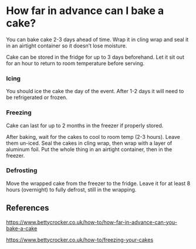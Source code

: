 # How far in advance can I bake a cake?

You can bake cake 2-3 days ahead of time.
Wrap it in cling wrap and seal it in an airtight container so it doesn’t lose moisture.

Cake can be stored in the fridge for up to 3 days beforehand. 
Let it sit out for an hour to return to room temperature before serving.

### Icing

You should ice the cake the day of the event.
After 1-2 days it will need to be refrigerated or frozen.

### Freezing

Cake can last for up to 2 months in the freezer if properly stored.

After baking, wait for the cakes to cool to room temp (2-3 hours). Leave them un-iced.
Seal the cakes in cling wrap, then wrap with a layer of aluminum foil. Put the whole thing in an airtight container, then in the freezer.

### Defrosting 

Move the wrapped cake from the freezer to the fridge.
Leave it for at least 8 hours (overnight) to fully defrost, still in the wrapping.


## References 

https://www.bettycrocker.co.uk/how-to/how-far-in-advance-can-you-bake-a-cake

https://www.bettycrocker.co.uk/how-to/freezing-your-cakes
